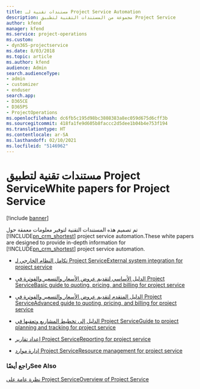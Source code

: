 ```yaml
---
title: مستندات تقنية لـ Project Service Automation
description: مجموعة من المستندات التقنية لتطبيق Project Service
author: kfend
manager: kfend
ms.service: project-operations
ms.custom:
- dyn365-projectservice
ms.date: 8/03/2018
ms.topic: article
ms.author: kfend
audience: Admin
search.audienceType:
- admin
- customizer
- enduser
search.app:
- D365CE
- D365PS
- ProjectOperations
ms.openlocfilehash: dc6fb5c195d98bc3808383a8ec059d675d6cff3b
ms.sourcegitcommit: 418fa1fe9d605b8faccc2d5dee1b04b4e753f194
ms.translationtype: HT
ms.contentlocale: ar-SA
ms.lasthandoff: 02/10/2021
ms.locfileid: "5146962"
---
```

# <a name="white-papers-for-project-service"></a><span data-ttu-id="67fac-103">مستندات تقنية لتطبيق Project Service</span><span class="sxs-lookup"><span data-stu-id="67fac-103">White papers for Project Service</span></span>

[!include [banner](../includes/psa-now-project-operations.md)]

<span data-ttu-id="67fac-104">تم تصميم هذه المستندات التقنية لتوفير معلومات معمقة حول [!INCLUDE[pn_crm_shortest](../includes/pn-crm-shortest.md)] project service automation.</span><span class="sxs-lookup"><span data-stu-id="67fac-104">These white papers are designed to provide in-depth information for [!INCLUDE[pn_crm_shortest](../includes/pn-crm-shortest.md)] project service automation.</span></span>

-   [<span data-ttu-id="67fac-105">تكامل النظام الخارجي لـ Project Service</span><span class="sxs-lookup"><span data-stu-id="67fac-105">External system integration for project service</span></span>](https://go.microsoft.com/fwlink/?LinkId=825445)

-   [<span data-ttu-id="67fac-106">الدليل الأساسي لتقديم عروض الأسعار والتسعير والفوترة في Project Service</span><span class="sxs-lookup"><span data-stu-id="67fac-106">Basic guide to quoting, pricing, and billing for project service</span></span>](https://go.microsoft.com/fwlink/?LinkId=825241)

-   [<span data-ttu-id="67fac-107">الدليل المتقدم لتقديم عروض الأسعار والتسعير والفوترة في Project Service</span><span class="sxs-lookup"><span data-stu-id="67fac-107">Advanced guide to quoting, pricing, and billing for project service</span></span>](https://go.microsoft.com/fwlink/?LinkId=825242)

-   [<span data-ttu-id="67fac-108">الدليل إلى تخطيط المشاريع وتعقبها في Project Service</span><span class="sxs-lookup"><span data-stu-id="67fac-108">Guide to project planning and tracking for project service</span></span>](https://go.microsoft.com/fwlink/?LinkId=825243)

-   [<span data-ttu-id="67fac-109">إعداد تقارير Project Service</span><span class="sxs-lookup"><span data-stu-id="67fac-109">Reporting for project service</span></span>](https://go.microsoft.com/fwlink/?LinkId=825446)

-   [<span data-ttu-id="67fac-110">إدارة موارد Project Service</span><span class="sxs-lookup"><span data-stu-id="67fac-110">Resource management for project service</span></span>](https://go.microsoft.com/fwlink/?LinkId=825244)

### <a name="see-also"></a><span data-ttu-id="67fac-111">راجع أيضًا</span><span class="sxs-lookup"><span data-stu-id="67fac-111">See Also</span></span>
 [<span data-ttu-id="67fac-112">نظرة عامة على Project Service</span><span class="sxs-lookup"><span data-stu-id="67fac-112">Overview of Project Service</span></span>](../psa/overview.md)
